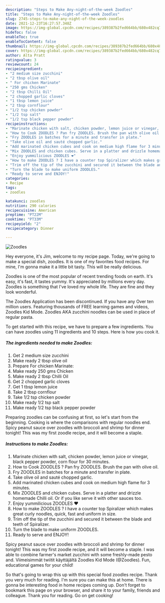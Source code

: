 ```yaml
---
description: "Steps to Make Any-night-of-the-week Zoodles"
title: "Steps to Make Any-night-of-the-week Zoodles"
slug: 2745-steps-to-make-any-night-of-the-week-zoodles
date: 2021-12-23T16:27:57.348Z
image: https://img-global.cpcdn.com/recipes/389387b2fed664bb/680x482cq70/zoodles-recipe-main-photo.jpg
hideToc: false
enableToc: true
enableTocContent: false
thumbnail: https://img-global.cpcdn.com/recipes/389387b2fed664bb/680x482cq70/zoodles-recipe-main-photo.jpg
cover: https://img-global.cpcdn.com/recipes/389387b2fed664bb/680x482cq70/zoodles-recipe-main-photo.jpg
author: Alta Pratt
ratingvalue: 3
reviewcount: 24
recipeingredient:
- "2 medium size zucchini"
- "2 tbsp olive oil"
- " For chicken Marinate"
- "250 gms Chicken"
- "2 tbsp Chilli Oil"
- "2 chopped garlic cloves"
- "1 tbsp lemon juice"
- "2 tbsp cornflour"
- "1/2 tsp chicken powder"
- "1/2 tsp salt"
- "1/2 tsp black pepper powder"
recipeinstructions:
- "Marinate chicken with salt, chicken powder, lemon juice or vinegar, black pepper powder, corn flour for 30 minutes."
- "How to Cook ZOODLES ? Pan fry ZOODLES. Brush the pan with olive oil."
- "Fry ZOODLES in batches for a minute and transfer in plate."
- "Take olive oil and sauté chopped garlic."
- "Add marinated chicken cubes and cook on medium high flame for 3 minutes."
- "Mix ZOODLES and chicken cubes. Serve in a platter and drizzle homemade Chilli oil. Or if you like serve it with other sauces too."
- "Enjoy yummilicious ZOODLES ❤️"
- "How to make ZOODLES ? I have a counter top Spiralizer which makes great curly noodles, quick, fast and uniform in size."
- "Trim off the tip of the zucchini and secured it between the blade and teeth of Spiralizer."
- "Turn the blade to make uniform ZOODLES."
- "Ready to serve and ENJOY!"
categories:
- Recipe
tags:
- zoodles

katakunci: zoodles 
nutrition: 290 calories
recipecuisine: American
preptime: "PT22M"
cooktime: "PT33M"
recipeyield: "2"
recipecategory: Dinner

---
```



![Zoodles](https://img-global.cpcdn.com/recipes/389387b2fed664bb/680x482cq70/zoodles-recipe-main-photo.jpg)

Hey everyone, it's Jim, welcome to my recipe page. Today, we're going to make a special dish, zoodles. It is one of my favorites food recipes. For mine, I'm gonna make it a little bit tasty. This will be really delicious.

Zoodles is one of the most popular of recent trending foods on earth. It's easy, it's fast, it tastes yummy. It's appreciated by millions every day. Zoodles is something that I've loved my whole life. They are fine and they look wonderful.

The Zoodles Application has been discontinued. If you have any Over ten million users. Featuring thousands of FREE learning games and videos, Zoodles Kid Mode. Zoodles AKA zucchini noodles can be used in place of regular pasta.


To get started with this recipe, we have to prepare a few ingredients. You can have zoodles using 11 ingredients and 10 steps. Here is how you cook it.

<!--inarticleads1-->

##### The ingredients needed to make Zoodles:

1. Get 2 medium size zucchini
1. Make ready 2 tbsp olive oil
1. Prepare  For chicken Marinate:
1. Make ready 250 gms Chicken
1. Make ready 2 tbsp Chilli Oil
1. Get 2 chopped garlic cloves
1. Get 1 tbsp lemon juice
1. Take 2 tbsp cornflour
1. Take 1/2 tsp chicken powder
1. Make ready 1/2 tsp salt
1. Make ready 1/2 tsp black pepper powder


Preparing zoodles can be confusing at first, so let&#39;s start from the beginning. Cooking is where the comparisons with regular noodles end. Spicy peanut sauce over zoodles with broccoli and shrimp for dinner tonight! This was my first zoodle recipe, and it will become a staple. 

<!--inarticleads2-->

##### Instructions to make Zoodles:

1. Marinate chicken with salt, chicken powder, lemon juice or vinegar, black pepper powder, corn flour for 30 minutes.
1. How to Cook ZOODLES ? Pan fry ZOODLES. Brush the pan with olive oil.
1. Fry ZOODLES in batches for a minute and transfer in plate.
1. Take olive oil and sauté chopped garlic.
1. Add marinated chicken cubes and cook on medium high flame for 3 minutes.
1. Mix ZOODLES and chicken cubes. Serve in a platter and drizzle homemade Chilli oil. Or if you like serve it with other sauces too.
1. Enjoy yummilicious ZOODLES ❤️
1. How to make ZOODLES ? I have a counter top Spiralizer which makes great curly noodles, quick, fast and uniform in size.
1. Trim off the tip of the zucchini and secured it between the blade and teeth of Spiralizer.
1. Turn the blade to make uniform ZOODLES.
1. Ready to serve and ENJOY!

Spicy peanut sauce over zoodles with broccoli and shrimp for dinner tonight! This was my first zoodle recipe, and it will become a staple. I was able to combine farmer&#39;s market zucchini with some freshly-made pesto and. Viimeisimmät twiitit käyttäjältä Zoodles Kid Mode (@Zoodles). Fun, educational games for your child! 

So that's going to wrap this up with this special food zoodles recipe. Thank you very much for reading. I'm sure you can make this at home. There is gonna be interesting food in home recipes coming up. Don't forget to bookmark this page on your browser, and share it to your family, friends and colleague. Thank you for reading. Go on get cooking!

